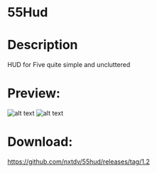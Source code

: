 # 55Hud
# Description
HUD for Five quite simple and uncluttered
# Preview:
![alt text](https://i.imgur.com/CCyWvg4.png)
![alt text](https://i.imgur.com/3qjIqGM.png)
# Download:
https://github.com/nxtdv/55hud/releases/tag/1.2
